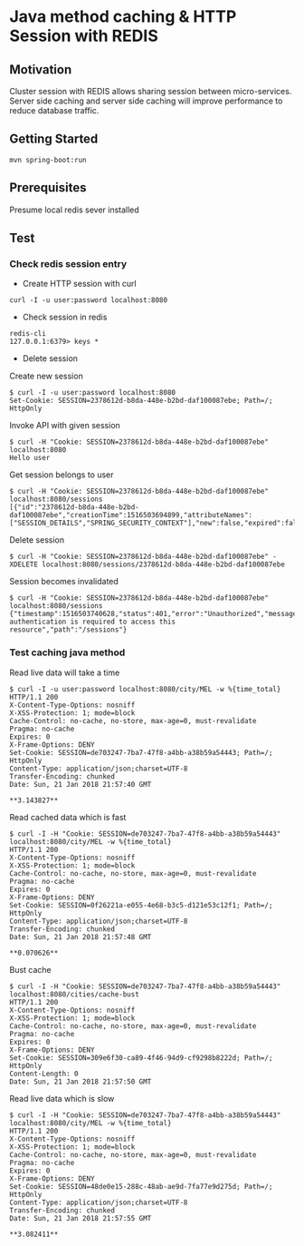 # Java method caching & HTTP Session with REDIS

## Motivation
Cluster session with REDIS allows sharing session between micro-services. Server side caching and server side caching will improve performance to reduce database traffic.

## Getting Started
```
mvn spring-boot:run
```
## Prerequisites
Presume local redis sever installed
## Test

### Check redis session entry
* Create HTTP session with curl
```
curl -I -u user:password localhost:8080
```
* Check session in redis
```
redis-cli
127.0.0.1:6379> keys *
```
* Delete session

Create new session
```
$ curl -I -u user:password localhost:8080
Set-Cookie: SESSION=2378612d-b8da-448e-b2bd-daf100087ebe; Path=/; HttpOnly
```

Invoke API with given session
```
$ curl -H "Cookie: SESSION=2378612d-b8da-448e-b2bd-daf100087ebe" localhost:8080
Hello user
```

Get session belongs to user
```
$ curl -H "Cookie: SESSION=2378612d-b8da-448e-b2bd-daf100087ebe" localhost:8080/sessions
[{"id":"2378612d-b8da-448e-b2bd-daf100087ebe","creationTime":1516503694899,"attributeNames":["SESSION_DETAILS","SPRING_SECURITY_CONTEXT"],"new":false,"expired":false,"maxInactiveIntervalInSeconds":3600,"lastAccessedTime":1516503718139}]
```

Delete session
```
$ curl -H "Cookie: SESSION=2378612d-b8da-448e-b2bd-daf100087ebe" -XDELETE localhost:8080/sessions/2378612d-b8da-448e-b2bd-daf100087ebe
```

Session becomes invalidated
```
$ curl -H "Cookie: SESSION=2378612d-b8da-448e-b2bd-daf100087ebe" localhost:8080/sessions                     {"timestamp":1516503740628,"status":401,"error":"Unauthorized","message":"Full authentication is required to access this resource","path":"/sessions"}
```

### Test caching java method
Read live data will take a time
```
$ curl -I -u user:password localhost:8080/city/MEL -w %{time_total}
HTTP/1.1 200
X-Content-Type-Options: nosniff
X-XSS-Protection: 1; mode=block
Cache-Control: no-cache, no-store, max-age=0, must-revalidate
Pragma: no-cache
Expires: 0
X-Frame-Options: DENY
Set-Cookie: SESSION=de703247-7ba7-47f8-a4bb-a38b59a54443; Path=/; HttpOnly
Content-Type: application/json;charset=UTF-8
Transfer-Encoding: chunked
Date: Sun, 21 Jan 2018 21:57:40 GMT

**3.143827**
```
Read cached data which is fast
```
$ curl -I -H "Cookie: SESSION=de703247-7ba7-47f8-a4bb-a38b59a54443" localhost:8080/city/MEL -w %{time_total}
HTTP/1.1 200
X-Content-Type-Options: nosniff
X-XSS-Protection: 1; mode=block
Cache-Control: no-cache, no-store, max-age=0, must-revalidate
Pragma: no-cache
Expires: 0
X-Frame-Options: DENY
Set-Cookie: SESSION=0f26221a-e055-4e68-b3c5-d121e53c12f1; Path=/; HttpOnly
Content-Type: application/json;charset=UTF-8
Transfer-Encoding: chunked
Date: Sun, 21 Jan 2018 21:57:48 GMT

**0.070626**
```
Bust cache
```
$ curl -I -H "Cookie: SESSION=de703247-7ba7-47f8-a4bb-a38b59a54443" localhost:8080/cities/cache-bust
HTTP/1.1 200
X-Content-Type-Options: nosniff
X-XSS-Protection: 1; mode=block
Cache-Control: no-cache, no-store, max-age=0, must-revalidate
Pragma: no-cache
Expires: 0
X-Frame-Options: DENY
Set-Cookie: SESSION=309e6f30-ca89-4f46-94d9-cf9298b8222d; Path=/; HttpOnly
Content-Length: 0
Date: Sun, 21 Jan 2018 21:57:50 GMT
```
Read live data which is slow
```
$ curl -I -H "Cookie: SESSION=de703247-7ba7-47f8-a4bb-a38b59a54443" localhost:8080/city/MEL -w %{time_total}
HTTP/1.1 200
X-Content-Type-Options: nosniff
X-XSS-Protection: 1; mode=block
Cache-Control: no-cache, no-store, max-age=0, must-revalidate
Pragma: no-cache
Expires: 0
X-Frame-Options: DENY
Set-Cookie: SESSION=48de0e15-288c-48ab-ae9d-7fa77e9d275d; Path=/; HttpOnly
Content-Type: application/json;charset=UTF-8
Transfer-Encoding: chunked
Date: Sun, 21 Jan 2018 21:57:55 GMT

**3.082411**
```


